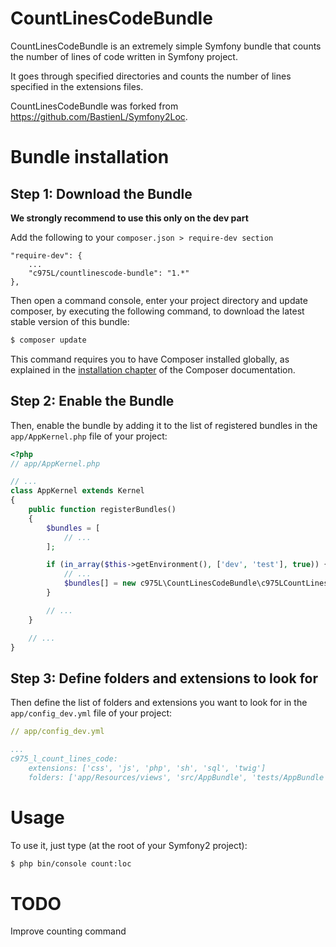 CountLinesCodeBundle
====================

CountLinesCodeBundle is an extremely simple Symfony bundle that counts the number of lines of code written in Symfony project.

It goes through specified directories and counts the number of lines specified in the extensions files.

CountLinesCodeBundle was forked from https://github.com/BastienL/Symfony2Loc.


Bundle installation
===================

Step 1: Download the Bundle
---------------------------
**We strongly recommend to use this only on the dev part**

Add the following to your `composer.json > require-dev section`
```
"require-dev": {
    ...
    "c975L/countlinescode-bundle": "1.*"
},
```
Then open a command console, enter your project directory and update composer,
by executing the following command, to download the latest stable version of this bundle:

```bash
$ composer update
```

This command requires you to have Composer installed globally, as explained
in the [installation chapter](https://getcomposer.org/doc/00-intro.md)
of the Composer documentation.

Step 2: Enable the Bundle
-------------------------

Then, enable the bundle by adding it to the list of registered bundles
in the `app/AppKernel.php` file of your project:

```php
<?php
// app/AppKernel.php

// ...
class AppKernel extends Kernel
{
    public function registerBundles()
    {
        $bundles = [
            // ...
        ];

        if (in_array($this->getEnvironment(), ['dev', 'test'], true)) {
            // ...
            $bundles[] = new c975L\CountLinesCodeBundle\c975LCountLinesCodeBundle();
        }

        // ...
    }

    // ...
}
```

Step 3: Define folders and extensions to look for
-------------------------------------------------

Then define the list of folders and extensions you want to look for in the `app/config_dev.yml` file of your project:

```yml
// app/config_dev.yml

...
c975_l_count_lines_code:
    extensions: ['css', 'js', 'php', 'sh', 'sql', 'twig']
    folders: ['app/Resources/views', 'src/AppBundle', 'tests/AppBundle', 'web/css', 'web/js']
```

Usage
=====

To use it, just type (at the root of your Symfony2 project):
```bash
$ php bin/console count:loc
```

TODO
====
Improve counting command